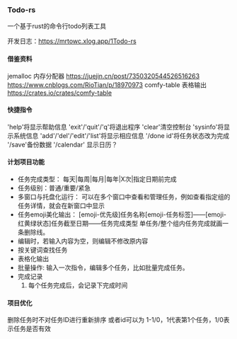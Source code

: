### Todo-rs
一个基于rust的命令行todo列表工具

开发日志：https://mrtowc.xlog.app/1Todo-rs

#### 借鉴资料
jemalloc 内存分配器
https://juejin.cn/post/7350320544526516263
https://www.cnblogs.com/RioTian/p/18970973
comfy-table 表格输出
https://crates.io/crates/comfy-table

#### 快捷指令
'help'将显示帮助信息
'exit'/'quit'/'q'将退出程序
'clear'清空控制台
'sysinfo'将显示系统信息
'add'/'del'/'edit'/'list'将显示相应信息
'/done id'将任务状态改为完成
'/save'备份数据
'/calendar' 显示日历？

#### 计划项目功能
- 任务完成类型：
每天|每周|每月|每年|X次|指定日期前完成
- 任务级别：普通/重要/紧急
- 多窗口与托盘化运行：
可以在多个窗口中查看和管理任务，例如查看指定组的任务详情，就会在新窗口中显示
- 任务emoji美化输出：
[emoji-优先级]任务名称[emoji-任务标签]——[emoji-红黄绿状态]任务截至日期——任务完成类型
单任务/整个组内任务完成就画一条删除线。
- 编辑时，若输入内容为空，则编辑不修改原内容<br>
- 按关键词查找任务<br>
- 表格化输出<br>
- 批量操作: 
    输入一次指令，编辑多个任务，比如批量完成任务。
- 完成记录
    1. 每个任务完成后，会记录下完成时间
#### 项目优化
删除任务时不对任务ID进行重新排序
或者id可以为 1-1/0，1代表第1个任务，1/0表示任务是否有效